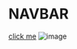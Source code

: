 # NAVBAR
[click me](https://github.com/mehmettas1/NAVBAR)
![image](https://user-images.githubusercontent.com/101858286/167269491-9edf64ba-a205-4a5f-bc4f-eb429ab634f0.png)
